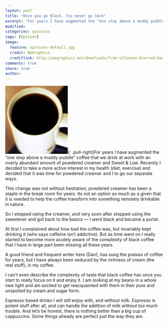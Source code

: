 ```yaml
---
layout: post
title: "Once you go Black, You never go back"
excerpt: "For years I have augmented the “one step above a muddy puddle” coffee that we drink at work with an overly abundant amount of powdered creamer and Sweet & Low."
modified: 
categories: opinions
tags: [Opinion]
image:
  feature: opinions-default.jpg
  credit: WeGraphics
  creditlink: http://wegraphics.net/downloads/free-ultimate-blurred-background-pack/
comments: true
share: true
author: 
---
```

![Black Coffee](/images/black-coffee.png){: .pull-right}For years I have augmented the “one step above a muddy puddle” coffee that we drink at work with an overly abundant amount of powdered creamer and Sweet & Low. Recently I decided to take a more active interest in my health (diet, exercise) and decided that it was time for powdered creamer and I to go our separate ways.

This change was not without hesitation, powdered creamer has been a staple in the break room for years. Its not an option so much as a given that it is needed to help the coffee transform into something remotely drinkable in nature.

So I stopped using the creamer, and very soon after stopped using the sweetener and got back to the basics — I went black and became a purist.

At first I complained about how bad the coffee was, but invariably kept drinking it (who says caffeine isn’t addictive). But as time went on I really started to become more acutely aware of the complexity of black coffee that I have in large part been missing all these years.

A good friend and frequent writer here (Dan), has sung the praises of coffee for years, but I have always been seduced by the richness of cream (the real stuff), in my coffee.

I can’t even describe the complexity of taste that black coffee has once you start to really focus on it and enjoy it. I am looking at my beans in a whole new light and am excited to get reacquainted with them in their pure and unspoiled by cream and sugar form.

Espresso based drinks I will still enjoy with, and without milk. Espresso is potent stuff after all, and can handle the addition of milk without too much trouble. And let’s be honest, there is nothing better than a big cup of cappuccino. Some things already are perfect just the way they are.